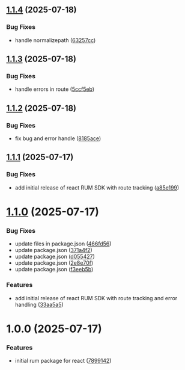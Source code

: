 ## [1.1.4](https://github.com/Watchlog-monitoring/watchlog-react-rum/compare/1.1.3...1.1.4) (2025-07-18)


### Bug Fixes

* handle normalizepath ([63257cc](https://github.com/Watchlog-monitoring/watchlog-react-rum/commit/63257cc3da4b9c18fffbc2454009f99210a963b8))

## [1.1.3](https://github.com/Watchlog-monitoring/watchlog-react-rum/compare/1.1.2...1.1.3) (2025-07-18)


### Bug Fixes

* handle errors in route ([5ccf5eb](https://github.com/Watchlog-monitoring/watchlog-react-rum/commit/5ccf5ebaf9e586de8da31186b146401f0cf3ba0f))

## [1.1.2](https://github.com/Watchlog-monitoring/watchlog-react-rum/compare/1.1.1...1.1.2) (2025-07-18)


### Bug Fixes

* fix bug and error handle ([8185ace](https://github.com/Watchlog-monitoring/watchlog-react-rum/commit/8185aceca82cde058b19086c3ca72324335a7bd4))

## [1.1.1](https://github.com/Watchlog-monitoring/watchlog-react-rum/compare/1.1.0...1.1.1) (2025-07-17)


### Bug Fixes

* add initial release of react RUM SDK with route tracking ([a85e199](https://github.com/Watchlog-monitoring/watchlog-react-rum/commit/a85e1997e2fb6ab8415d1a325204c7c8433d66d4))

# [1.1.0](https://github.com/Watchlog-monitoring/watchlog-react-rum/compare/1.0.0...1.1.0) (2025-07-17)


### Bug Fixes

* update files in package.json ([466fd56](https://github.com/Watchlog-monitoring/watchlog-react-rum/commit/466fd566f40563bdbfc8ef0bbf6aec7d91d7af46))
* update package.json ([371a4f2](https://github.com/Watchlog-monitoring/watchlog-react-rum/commit/371a4f2eb6b376fcf5160310b648be36d7dff2bc))
* update package.json ([d055427](https://github.com/Watchlog-monitoring/watchlog-react-rum/commit/d05542797b0387e5cdde5159ef6235710204d8b5))
* update package.json ([2e8e70f](https://github.com/Watchlog-monitoring/watchlog-react-rum/commit/2e8e70ffb93d68a3d5251c20e383ed9b33b08588))
* update package.json ([f3eeb5b](https://github.com/Watchlog-monitoring/watchlog-react-rum/commit/f3eeb5b9cb1d25c237f71a691f7e706f322ac5c1))


### Features

* add initial release of react RUM SDK with route tracking and error handling ([33aa5a5](https://github.com/Watchlog-monitoring/watchlog-react-rum/commit/33aa5a53790b1db103193a3f51f73da8496db310))

# 1.0.0 (2025-07-17)


### Features

* initial rum package for react ([7899142](https://github.com/Watchlog-monitoring/watchlog-react-rum/commit/789914288631ec7d29e744c4667f2273db4daefe))
